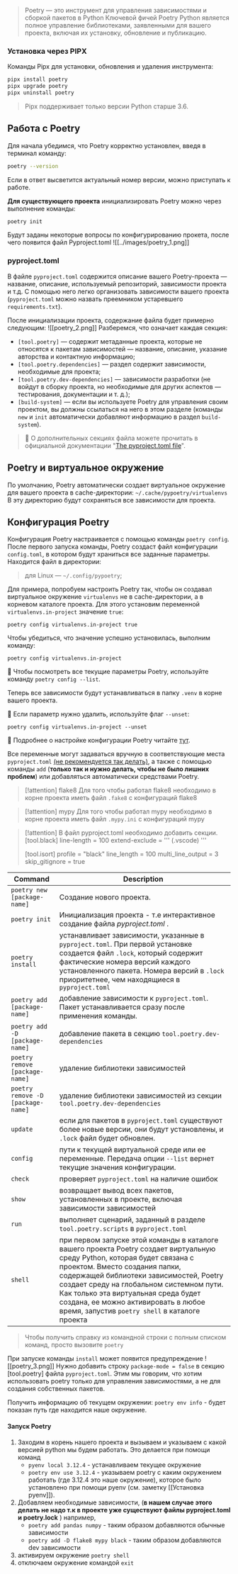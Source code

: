 > Poetry — это инструмент для управления зависимостями и сборкой пакетов в Python
Ключевой фичей Poetry Python является полное управление библиотеками, заявленными для вашего проекта, включая их установку, обновление и публикацию.

### Установка через PIPX

Команды Pipx для установки, обновления и удаления инструмента:

```bash
pipx install poetry
pipx upgrade poetry
pipx uninstall poetry
```

> Pipx поддерживает только версии Python старше 3.6.

## Работа с Poetry
Для начала убедимся, что Poetry корректно установлен, введя в терминал команду:

```bash
poetry --version
```

Если в ответ высветится актуальный номер версии, можно приступать к работе.

**Для существующего  проекта** инициализировать Poetry можно через выполнение команды:

```bash
poetry init
```
Будут заданы некоторые вопросы по конфигурированию прокета, после чего появится файл  Pyproject.toml ![[../images/poetry_1.png]]

### pyproject.toml

В файле `pyproject.toml` содержится описание вашего Poetry-проекта — название, описание, используемый репозиторий, зависимости проекта и т.д. С помощью него легко организовать зависимости вашего проекта (`pyproject.toml` можно назвать преемником устаревшего `requirements.txt`).

После инициализации проекта, содержание файла будет примерно следующим:
![[poetry_2.png]]
Разберемся, что означает каждая секция:

- `[tool.poetry]` — содержит метаданные проекта, которые не относятся к пакетам зависимостей — название, описание, указание авторства и контактную информацию;
- `[tool.poetry.dependencies]` — раздел содержит зависимости, необходимые для проекта;
- `[tool.poetry.dev-dependencies]` — зависимости разработки (не войдут в сборку проекта, но необходимые для других аспектов — тестирования, документации и т. д.);
- `[build-system]` — если вы используете Poetry для управления своим проектом, вы должны ссылаться на него в этом разделе (команды `new` и `init` автоматически добавляют информацию в раздел `build-system`).

> 📌 О дополнительных секциях файла можете прочитать в официальной документации "[The pyproject.toml file](https://python-poetry.org/docs/pyproject/)".
## Poetry и виртуальное окружение

По умолчанию, Poetry автоматически создает виртуальное окружение для вашего проекта в cache-директории: `~/.cache/pypoetry/virtualenvs`
В эту директорию будут сохраняться все зависимости для проекта.
## Конфигурация Poetry

Конфигурация Poetry настраивается с помощью команды `poetry config`. После первого запуска команды, Poetry создаст файл конфигурации `config.toml`, в котором будут храниться все заданные параметры. Находится файл в директории:

>для Linux — `~/.config/pypoetry`;

Для примера, попробуем настроить Poetry так, чтобы он создавал виртуальное окружение `virtualenvs` не в cache-директории, а в корневом каталоге проекта. Для этого установим переменной `virtualenvs.in-project` значение `true`:

`poetry config virtualenvs.in-project true`

Чтобы убедиться, что значение успешно установилась, выполним команду:

`poetry config virtualenvs.in-project`

🚩 Чтобы посмотреть все текущие параметры Poetry, используйте команду `poetry config --list`.

Теперь все зависимости будут устанавливаться в папку `.venv` в корне вашего проекта.

🚩 Если параметр нужно удалить, используйте флаг `--unset`:

`poetry config virtualenvs.in-project --unset`

 📌 Подробнее о настройке конфигурации Poetry читайте [тут](https://python-poetry.org/docs/configuration/).

Все переменные могут задаваться вручную в соответствующие места `pyproject.toml`  <u>(не рекомендуется так делать)</u>, а также с помощью команды `add` (**только так и нужно делать, чтобы не было лишних проблем**) или добавляться автоматически средствами Poetry. 


> [!attention] flake8
> Для того чтобы работал flake8 необходимо в корне проекта иметь файл `.fake8` с конфигураций flake8

> [!attention] mypy
> Для того чтобы работал mypy необходимо в корне проекта иметь файл `.mypy.ini` с конфигураций mypy


> [!attention] В файл pyproject.toml необходимо добавить секции.
> [tool.black]
line-length = 100
>extend-exclude = '''
(.vscode)
'''
>
>[tool.isort]
profile = "black"
line_length = 100
multi_line_output = 3
skip_gitignore = true




| Command                           | Description                                                                                                                                                                                                                                                                                                                                                                        |
| --------------------------------- | ---------------------------------------------------------------------------------------------------------------------------------------------------------------------------------------------------------------------------------------------------------------------------------------------------------------------------------------------------------------------------------- |
| `poetry new [package-name]`       | Создание нового проекта.                                                                                                                                                                                                                                                                                                                                                           |
| `poetry init`                     | Инициализация проекта - т.е интерактивное создание файла _pyproject.toml_ .                                                                                                                                                                                                                                                                                                        |
| `poetry install`                  | устанавливает зависимости, указанные в `pyproject.toml`. При первой установке создается файл `.lock`, который содержит фактические номера версий каждого установленного пакета. Номера версий в `.lock` приоритетнее, чем находящиеся в `pyproject.toml`                                                                                                                           |
| `poetry add [package-name]`       | добавление зависимости к `pyproject.toml`. Пакет устанавливается сразу после применения команды.                                                                                                                                                                                                                                                                                   |
| `poetry add -D [package-name]`    | добавление пакета в секцию `tool.poetry.dev-dependencies`                                                                                                                                                                                                                                                                                                                          |
| `poetry remove [package-name]`    | удаление библиотеки зависимостей                                                                                                                                                                                                                                                                                                                                                   |
| `poetry remove -D [package-name]` | удаление библиотеки зависимостей из секции `tool.poetry.dev-dependencies`                                                                                                                                                                                                                                                                                                          |
| `update`                          | если для пакетов в `pyproject.toml` существуют более новые версии, они будут установлены, и `.lock` файл будет обновлен.                                                                                                                                                                                                                                                           |
| `config`                          | пути к текущей виртуальной среде или ее переменные. Передача опции `--list` вернет текущие значения конфигурации.                                                                                                                                                                                                                                                                  |
| `check`                           | проверяет `pyproject.toml` на наличие ошибок                                                                                                                                                                                                                                                                                                                                       |
| `show`                            | возвращает вывод всех пакетов, установленных в проекте, включая зависимости зависимостей                                                                                                                                                                                                                                                                                           |
| `run`                             | выполняет сценарий, заданный в разделе `tool.poetry.scripts` в `pyproject.toml`                                                                                                                                                                                                                                                                                                    |
| `shell`                           | при первом запуске этой команды в каталоге вашего проекта Poetry создает виртуальную среду Python, которая будет связана с проектом. Вместо создания папки, содержащей библиотеки зависимостей, Poetry создает среду на глобальном системном пути. Как только эта виртуальная среда будет создана, ее можно активировать в любое время, запустив `poetry shell` в каталоге проекта |
>Чтобы получить справку из командной строки с полным списком команд, просто вызовите `poetry`

При запуске команды `install` может появится предупреждение ![[poetry_3.png]]
Нужно добавить строку `package-mode = false` в секцию [tool.poetry] файла `pyproject.toml`. Этим мы говорим, что хотим использовать poetry только для управления зависимостями, а не для создания собственных пакетов.

Получить информацию об текущем окружении: `poetry env info` - будет показан путь где находится наше окружение.

#### Запуск Poetry
1. Заходим в корень нашего проекта и вызываем и указываем с какой версией python мы будем работать. Это делается при помощи команд
	- `pyenv local 3.12.4` - устанавливаем текущее окружение
	- `poetry env use 3.12.4`  - указываем poetry с каким окружением работать (где 3.12.4 это наше окружение), которое было установлено при помощи pyenv (см. заметку [[Установка pyenv]]).
1. Добавляем необходимые зависимости, (**в нашем случае этого делать не надо т.к в проекте уже существуют файлы pyproject.toml и poetry.lock** )  например,
	- `poetry add pandas numpy` - таким образом добавляются обычные зависимости 
	- `poetry add -D flake8 mypy black` - таким образом добавляются dev зависимости
2. активируем окружение `poetry shell`
3. отключаем окружение командой `exit`
